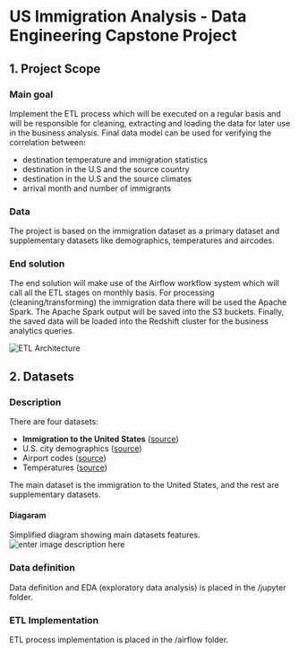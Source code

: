 # US Immigration Analysis - Data Engineering Capstone Project  
  
## 1. Project Scope 
### Main goal
Implement the ETL process which will be executed on a regular basis and will be responsible for cleaning, extracting and loading the data for later use in the business analysis.
Final data model can be used for verifying the correlation between:
 - destination temperature and immigration statistics
 - destination in the U.S and the source country
 - destination in the U.S and the source climates
 - arrival month and number of immigrants
### Data
The project is based on the immigration dataset as a primary dataset and supplementary datasets like demographics, temperatures and aircodes.
### End solution
The end solution will make use of the Airflow workflow system which will call all the ETL stages on monthly basis.
For processing (cleaning/transforming) the immigration data there will be used the Apache Spark.
The Apache Spark output will be saved into the S3 buckets.
Finally, the saved data will be loaded into the Redshift cluster for the business analytics queries.

![ETL Architecture](https://lucid.app/publicSegments/view/9943301e-f97d-4cfa-b0df-0ee1a3ec45ab/image.png)

##  2. Datasets

### Description
There are four datasets:
 - **Immigration to the United States** ([source](https://travel.trade.gov/research/reports/i94/historical/2016.html))
 - U.S. city demographics ([source](https://public.opendatasoft.com/explore/dataset/us-cities-demographics/information/))
 - Airport codes ([source](https://datahub.io/core/airport-codes#data))
 - Temperatures ([source](https://www.kaggle.com/berkeleyearth/climate-change-earth-surface-temperature-data))

The main dataset is the immigration to the United States, and the rest are supplementary datasets.

#### Diagaram
Simplified diagram showing main datasets features.
![enter image description here](https://app.lucidchart.com/publicSegments/view/b22781a6-a7e7-4a0e-8a24-0c1fbabe12c7/image.png)

### Data definition
Data definition and EDA (exploratory data analysis) is placed in the /jupyter folder.

### ETL Implementation
ETL process implementation is placed in the /airflow folder.
